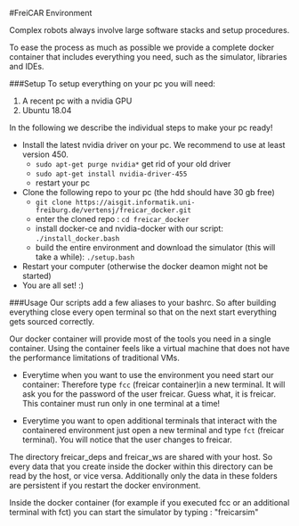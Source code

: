 #FreiCAR Environment

Complex robots always involve large software stacks and setup procedures. 

To ease the process as much as possible we provide a complete docker container that includes everything you need, such as the simulator, libraries and IDEs.

###Setup
To setup everything on your pc you will need:
1. A recent pc with a nvidia GPU
2. Ubuntu 18.04

In the following we describe the individual steps to make your pc ready!

- Install the latest nvidia driver on your pc. We recommend to use at least version 450.
  - `sudo apt-get purge nvidia*` get rid of your old driver
  - `sudo apt-get install nvidia-driver-455`
  - restart your pc
- Clone the following repo to your pc (the hdd should have 30 gb free)
  - `git clone https://aisgit.informatik.uni-freiburg.de/vertensj/freicar_docker.git`
  - enter the cloned repo : `cd freicar_docker`
  - install docker-ce and nvidia-docker with our script: `./install_docker.bash`
  - build the entire environment and download the simulator (this will take a while): `./setup.bash`
- Restart your computer (otherwise the docker deamon might not be started)
- You are all set! :) 

###Usage
Our scripts add a few aliases to your bashrc. So after building everything close every open terminal so that on the next start everything gets sourced correctly.

Our docker container will provide most of the tools you need in a single container.
Using the container feels like a virtual machine that does not have the performance limitations of traditional VMs.

* Everytime when you want to use the environment you need start our container:
Therefore type `fcc` (freicar container)in a new terminal. It will ask you for the password of the user freicar. Guess what, it is freicar. This container must run only in one terminal at a time!

* Everytime you want to open additional terminals that interact with the containered environment just open a new terminal and type `fct` (freicar terminal). You will notice that the user changes to freicar.

The directory freicar_deps and freicar_ws are shared with your host. So every data that you create inside the docker within this directory can be read by the host, or vice versa. Additionally only the data in these folders are persistent if you restart the docker environment. 

Inside the docker container (for example if you executed fcc or an additional terminal with fct) you can start the simulator by typing : "freicarsim"


